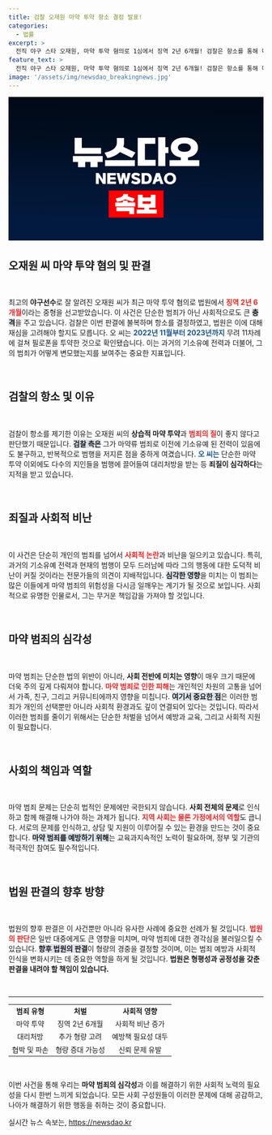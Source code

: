 ```yaml
---
title: 검찰 오재원 마약 투약 항소 결정 발표!
categories:
  - 법률
excerpt: >
  전직 야구 스타 오재원, 마약 투약 혐의로 1심에서 징역 2년 6개월! 검찰은 항소를 통해 더 중한 형을 촉구하며 사건은 새로운 국면에 접어들었다. 이 전직 국가대표의 파문은 어디까지 이어질까?
feature_text: >
  전직 야구 스타 오재원, 마약 투약 혐의로 1심에서 징역 2년 6개월! 검찰은 항소를 통해 더 중한 형을 촉구하며 사건은 새로운 국면에 접어들었다. 이 전직 국가대표의 파문은 어디까지 이어질까?
image: '/assets/img/newsdao_breakingnews.jpg'
---
```


<p><img src="/assets/img/newsdao_breakingnews.jpg" alt="pcversion 속보" /></p>

<h2 data-ke-size="size26">오재원 씨 마약 투약 혐의 및 판결</h2>

<p data-ke-size="size16">&nbsp;</p>

<p data-ke-size="size16">최고의 <b>야구선수</b>로 잘 알려진 오재원 씨가 최근 마약 투약 혐의로 법원에서 <b><span style="color: #ee2323;">징역 2년 6개월</span></b>이라는 중형을 선고받았습니다. 이 사건은 단순한 범죄가 아닌 사회적으로도 큰 <b><span style="background-color: #21538527;">충격</span></b>을 주고 있습니다. 검찰은 이번 판결에 불복하며 항소를 결정하였고, 법원은 이에 대해 재심을 고려해야 할지도 모릅니다. 오 씨는 <b><span style="color: #1a5490;">2022년 11월부터 2023년까지</span></b> 무려 11차례에 걸쳐 필로폰을 투약한 것으로 확인됐습니다. 이는 과거의 기소유예 전력과 더불어, 그의 범죄가 어떻게 변모했는지를 보여주는 중요한 지표입니다.</p>

<p data-ke-size="size16">&nbsp;</p>

<h2 data-ke-size="size26">검찰의 항소 및 이유</h2>

<p data-ke-size="size16">&nbsp;</p>

<p data-ke-size="size16">검찰이 항소를 제기한 이유는 오재원 씨의 <b>상습적 마약 투약</b>과 <b><span style="color: #ee2323;">범죄의 질</span></b>이 좋지 않다고 판단했기 때문입니다. <b><span style="background-color: #21538527;">검찰 측은</span></b> 그가 마약류 범죄로 이전에 기소유예 된 전력이 있음에도 불구하고, 반복적으로 범행을 저지른 점을 중하게 여겼습니다. <b><span style="color: #1a5490;">오 씨는</span></b> 단순한 마약 투약 이외에도 다수의 지인들을 범행에 끌어들여 대리처방을 받는 등 <b>죄질이 심각하다</b>는 지적을 받고 있습니다.</p>

<p data-ke-size="size16">&nbsp;</p>

<h2 data-ke-size="size26">죄질과 사회적 비난</h2>

<p data-ke-size="size16">&nbsp;</p>

<p data-ke-size="size16">이 사건은 단순히 개인의 범죄를 넘어서 <b><span style="color: #ee2323;">사회적 논란</span></b>과 비난을 일으키고 있습니다. 특히, 과거의 기소유예 전력과 현재의 범행이 모두 드러남에 따라 그의 행동에 대한 도덕적 비난이 커질 것이라는 전문가들의 의견이 지배적입니다. <b><span style="background-color: #21538527;">심각한 영향</span></b>을 미치는 이 범죄는 많은 이들에게 마약 범죄의 위험성을 다시금 일깨우는 계기가 될 것으로 보입니다. 사회적으로 유명한 인물로서, 그는 무거운 책임감을 가져야 할 것입니다.</p>

<p data-ke-size="size16">&nbsp;</p>

<h2 data-ke-size="size26">마약 범죄의 심각성</h2>

<p data-ke-size="size16">&nbsp;</p>

<p data-ke-size="size16">마약 범죄는 단순한 법의 위반이 아니라, <b>사회 전반에 미치는 영향</b>이 매우 크기 때문에 더욱 주의 깊게 다뤄져야 합니다. <b><span style="color: #ee2323;">마약 범죄로 인한 피해</span></b>는 개인적인 차원의 고통을 넘어서 가족, 친구, 그리고 커뮤니티에까지 영향을 미칩니다. <b><span style="background-color: #21538527;">여기서 중요한 점</span></b>은 이러한 범죄가 개인의 선택뿐만 아니라 사회적 환경과도 깊이 연결되어 있다는 것입니다. 따라서 이러한 범죄를 줄이기 위해서는 단순한 처벌을 넘어서 예방과 교육, 그리고 사회적 지원이 필요합니다.</p>

<p data-ke-size="size16">&nbsp;</p>

<h2 data-ke-size="size26">사회의 책임과 역할</h2>

<p data-ke-size="size16">&nbsp;</p>

<p data-ke-size="size16">마약 범죄 문제는 단순히 법적인 문제에만 국한되지 않습니다. <b>사회 전체의 문제</b>로 인식하고 함께 해결해 나가야 하는 과제가 됩니다. <b><span style="color: #ee2323;">지역 사회는 물론 가정에서의 역할</span></b>도 큽니다. 서로의 문제를 인식하고, 상담 및 지원이 이루어질 수 있는 환경을 만드는 것이 중요합니다. <b><span style="background-color: #21538527;">마약 범죄를 예방하기 위해</span></b>는 교육과지속적인 노력이 필요하며, 정부 및 기관의 적극적인 참여도 필수적입니다.</p>

<p data-ke-size="size16">&nbsp;</p>

<h2 data-ke-size="size26">법원 판결의 향후 방향</h2>

<p data-ke-size="size16">&nbsp;</p>

<p data-ke-size="size16">법원의 향후 판결은 이 사건뿐만 아니라 유사한 사례에 중요한 선례가 될 것입니다. <b><span style="color: #ee2323;">법원의 판단</span></b>은 일반 대중에게도 큰 영향을 미치며, 마약 범죄에 대한 경각심을 불러일으킬 수 있습니다. <b><span style="background-color: #21538527;">향후 법원의 판결</span></b>이 형량의 경중을 결정할 것이며, 이는 범죄 예방과 사회적 인식을 변화시키는 데 중요한 역할을 하게 될 것입니다. <b>법원은 형평성과 공정성을 갖춘 판결을 내려야 할 책임이 있습니다.</b></p>

<p data-ke-size="size16">&nbsp;</p>

<hr>

<table style="width: 100%; border-collapse: collapse;">
    <tbody>
        <tr>
            <td style="text-align: center; height: 17px;"><b>범죄 유형</b></td>
            <td style="text-align: center; height: 17px;"><b>처벌</b></td>
            <td style="text-align: center; height: 17px;"><b>사회적 영향</b></td>
        </tr>
        <tr>
            <td style="text-align: center; height: 17px;">마약 투약</td>
            <td style="text-align: center; height: 17px;">징역 2년 6개월</td>
            <td style="text-align: center; height: 17px;">사회적 비난 증가</td>
        </tr>
        <tr>
            <td style="text-align: center; height: 17px;">대리처방</td>
            <td style="text-align: center; height: 17px;">추가 형량 고려</td>
            <td style="text-align: center; height: 17px;">예방책 필요성 대두</td>
        </tr>
        <tr>
            <td style="text-align: center; height: 17px;">협박 및 파손</td>
            <td style="text-align: center; height: 17px;">형량 증대 가능성</td>
            <td style="text-align: center; height: 17px;">신뢰 문제 유발</td>
        </tr>
    </tbody>
</table>

<p data-ke-size="size16">&nbsp;</p>

<p data-ke-size="size16">이번 사건을 통해 우리는 <b>마약 범죄의 심각성</b>과 이를 해결하기 위한 사회적 노력의 필요성을 다시 한번 느끼게 되었습니다. 모든 사회 구성원들이 이러한 문제에 대해 공감하고, 나아가 해결하기 위한 행동을 취하는 것이 중요합니다.</p>
실시간 뉴스 속보는, <a href="https://newsdao.kr" rel="dofollow">https://newsdao.kr</a>



